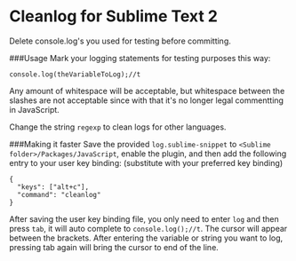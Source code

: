 Cleanlog for Sublime Text 2
============

Delete console.log's you used for testing before committing.


###Usage
Mark your logging statements for testing purposes this way:
```
console.log(theVariableToLog);//t
```
Any amount of whitespace will be acceptable, but whitespace between the slashes are not acceptable since with that it's no longer legal commentting in JavaScript.

Change the string `regexp` to clean logs for other languages.

###Making it faster
Save the provided `log.sublime-snippet` to `<Sublime folder>/Packages/JavaScript`, enable the plugin, and then add the following entry to your user key binding: (substitute with your preferred key binding)
```
{
  "keys": ["alt+c"],
  "command": "cleanlog"
}
```

After saving the user key binding file, you only need to enter `log` and then press `tab`, it will auto complete to `console.log();//t`. The cursor will appear between the brackets. After entering the variable or string you want to log, pressing tab again will bring the cursor to end of the line.
